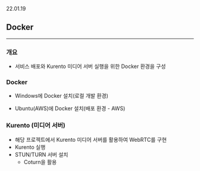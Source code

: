 22.01.19

## Docker

---

### 개요

- 서비스 배포와 Kurento 미디어 서버 실행을 위한 Docker 환경을 구성

### Docker

- Windows에 Docker 설치(로컬 개발 환경)

- Ubuntu(AWS)에 Docker 설치(배포 환경 - AWS)

  

### Kurento (미디어 서버)

- 해당 프로젝트에서 Kurento 미디어 서버를 활용하여 WebRTC를 구현
- Kurento 실행
- STUN/TURN 서버 설치
  - Coturn을 활용

